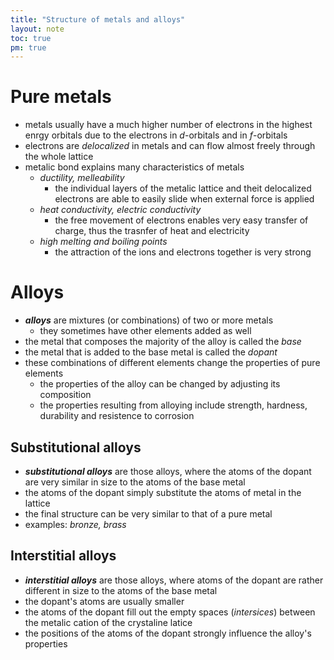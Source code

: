 ```yaml
---
title: "Structure of metals and alloys"
layout: note
toc: true
pm: true
---
```

# Pure metals
- metals usually have a much higher number of electrons in the highest enrgy orbitals due to the electrons in _d_-orbitals and in _f_-orbitals
- electrons are _delocalized_ in metals and can flow almost freely through the whole lattice
- metalic bond explains many characteristics of metals
    - _ductility, melleability_
        - the individual layers of the metalic lattice and theit delocalized electrons are able to easily slide when external force is applied
    - _heat conductivity, electric conductivity_
        - the free movement of electrons enables very easy transfer of charge, thus the trasnfer of heat and electricity
    - _high melting and boiling points_
        - the attraction of the ions and electrons together is very strong
# Alloys
- **_alloys_** are mixtures (or combinations) of two or more metals
    - they sometimes have other elements added as well
- the metal that composes the majority of the alloy is called the _base_
- the metal that is added to the base metal is called the _dopant_
- these combinations of different elements change the properties of pure elements
    - the properties of the alloy can be changed by adjusting its composition
    - the properties resulting from alloying include strength, hardness, durability and resistence to corrosion
## Substitutional alloys
- **_substitutional alloys_** are those alloys, where the atoms of the dopant are very similar in size to the atoms of the base metal
- the atoms of the dopant simply substitute the atoms of metal in the lattice
- the final structure can be very similar to that of a pure metal
- examples: _bronze,  brass_
## Interstitial alloys
- **_interstitial alloys_** are those alloys, where atoms of the dopant are rather different in size to the atoms of the base metal
- the dopant's atoms are usually smaller
- the atoms of the dopant fill out the empty spaces (_intersices_) between the metalic cation of the crystaline latice
- the positions of the atoms of the dopant strongly influence the alloy's properties